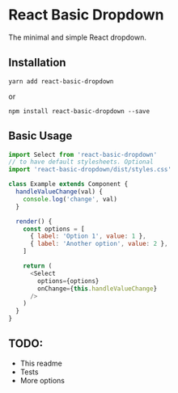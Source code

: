 # React Basic Dropdown
The minimal and simple React dropdown.

## Installation

```shell
yarn add react-basic-dropdown
```
or
```shell
npm install react-basic-dropdown --save
```

## Basic Usage
```js
import Select from 'react-basic-dropdown'
// to have default stylesheets. Optional
import 'react-basic-dropdown/dist/styles.css'

class Example extends Component {
  handleValueChange(val) {
    console.log('change', val)
  }

  render() {
    const options = [
      { label: 'Option 1', value: 1 },
      { label: 'Another option', value: 2 },
    ]

    return (
      <Select
        options={options}
        onChange={this.handleValueChange}
      />
    )
  }
}
```

## TODO:
  - This readme
  - Tests
  - More options
